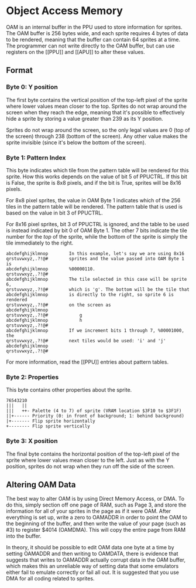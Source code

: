 Object Access Memory
====================
OAM is an internal buffer in the PPU used to store information for sprites.
The OAM buffer is 256 bytes wide, and each sprite requires 4 bytes of data to
be rendered, meaning that the buffer can contain 64 sprites at a time. The
programmer can not write directly to the OAM buffer, but can use registers on
the [[PPU]] and [[APU]] to alter these values.


Format
------
### Byte 0: Y position
The first byte contains the vertical position of the top-left pixel of the
sprite where lower values mean closer to the top. Sprites do not wrap around the
screen when they reach the edge, meaning that it's possible to effectively hide
a sprite by storing a value greater than 239 as its Y position.

Sprites do not wrap around the screen, so the only legal values are 0
(top of the screen) through 238 (bottom of the screen). Any other value makes
the sprite invisible (since it's below the bottom of the screen).


### Byte 1: Pattern Index
This byte indicates which tile from the pattern table will be rendered
for this sprite. How this works depends on the value of bit 5 of PPUCTRL. If
this bit is False, the sprite is 8x8 pixels, and if the bit is True, sprites
will be 8x16 pixels.

For 8x8 pixel sprites, the value in OAM Byte 1 indicates which of the 256 tiles
in the pattern table will be rendered. The pattern table that is used is based
on the value in bit 3 of PPUCTRL.

For 8x16 pixel sprites, bit 3 of PPUCTRL is ignored, and the table to be used is
instead indicated by bit 0 of OAM Byte 1. The other 7 bits indicate the tile
number for the *top* of the sprite, while the bottom of the sprite is simply the
tile immediately to the right.

    abcdefghijklmnop        In this example, let's say we are using 8x16
    qrstuvwxyz,.?!@#        sprites and the value passed into OAM Byte 1 is
    abcdefghijklmnop        %00000110.
    qrstuvwxyz,.?!@#        
    abcdefghijklmnop        The tile selected in this case will be sprite 6,
    qrstuvwxyz,.?!@#        which is 'g'. The bottom will be the tile that
    abcdefghijklmnop        is directly to the right, so sprite 6 is rendered
    qrstuvwxyz,.?!@#        on the screen as
    abcdefghijklmnop
    qrstuvwxyz,.?!@#            g
    abcdefghijklmnop            h
    qrstuvwxyz,.?!@#
    abcdefghijklmnop        If we increment bits 1 through 7, %00001000, the
    qrstuvwxyz,.?!@#        next tiles would be used: 'i' and 'j'
    abcdefghijklmnop
    qrstuvwxyz,.?!@#

For more information, read the [[PPU]] entries about pattern tables.


### Byte 2: Properties
This byte contains other properties about the sprite.

    76543210
    |||   ||
    |||   ++- Palette (4 to 7) of sprite (VRAM location $3F10 to $3F1F)
    ||+------ Priority (0: in front of background; 1: behind background)
    |+------- Flip sprite horizontally
    +-------- Flip sprite vertically


### Byte 3: X position
The final byte contains the horizontal position of the top-left pixel of the
sprite where lower values mean closer to the left. Just as with the Y position,
sprites do not wrap when they run off the side of the screen.


Altering OAM Data
-----------------
The best way to alter OAM is by using Direct Memory Access, or DMA. To do this,
simply section off one page of RAM, such as Page 3, and store the information for
all of your sprites in the page as if it were OAM. After everything is set up,
write a zero to OAMADDR in order to point the OAM to the beginning of the buffer,
and then write the value of your page (such as #3) to register $4014 (OAMDMA).
This will copy the entire page from RAM into the buffer.

In theory, it should be possible to edit OAM data one byte at a time by setting
OAMADDR and then writing to OAMDATA, there is evidence that suggests that
writes to OAMADDR actually corrupt data in the OAM buffer, which makes this an
unreliable way of setting data that some emulators either fail to emulate
correctly or fail all out. It is suggested that you use DMA for all coding
related to sprites.

